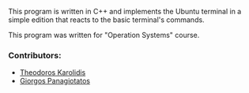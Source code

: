 This program is written in C++ and implements the Ubuntu terminal in a simple edition that reacts to the basic terminal's commands.

This program was written for "Operation Systems" course.

### Contributors:
* [Theodoros Karolidis](https://github.com/karolidis)
* [Giorgos Panagiotatos](https://github.com/panagiotat)
